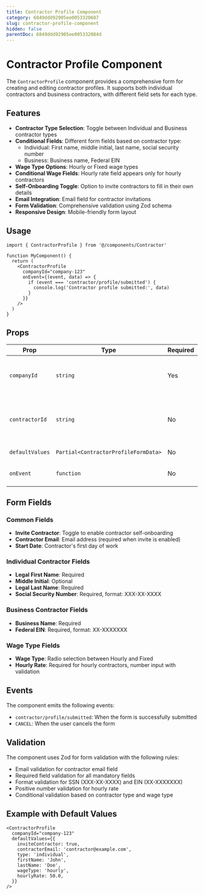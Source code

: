 ```yaml
---
title: Contractor Profile Component
category: 6849ddd92905ee0053320687
slug: contractor-profile-component
hidden: false
parentDoc: 6849ddd92905ee005332084d
---
```


# Contractor Profile Component

The `ContractorProfile` component provides a comprehensive form for creating and editing contractor profiles. It supports both individual contractors and business contractors, with different field sets for each type.

## Features

- **Contractor Type Selection**: Toggle between Individual and Business contractor types
- **Conditional Fields**: Different form fields based on contractor type:
  - Individual: First name, middle initial, last name, social security number
  - Business: Business name, Federal EIN
- **Wage Type Options**: Hourly or Fixed wage types
- **Conditional Wage Fields**: Hourly rate field appears only for hourly contractors
- **Self-Onboarding Toggle**: Option to invite contractors to fill in their own details
- **Email Integration**: Email field for contractor invitations
- **Form Validation**: Comprehensive validation using Zod schema
- **Responsive Design**: Mobile-friendly form layout

## Usage

```tsx
import { ContractorProfile } from '@/components/Contractor'

function MyComponent() {
  return (
    <ContractorProfile
      companyId="company-123"
      onEvent={(event, data) => {
        if (event === 'contractor/profile/submitted') {
          console.log('Contractor profile submitted:', data)
        }
      }}
    />
  )
}
```

## Props

| Prop            | Type                                 | Required | Description                                            |
| --------------- | ------------------------------------ | -------- | ------------------------------------------------------ |
| `companyId`     | `string`                             | Yes      | The company ID for the contractor profile              |
| `contractorId`  | `string`                             | No       | Optional contractor ID for editing existing contractor |
| `defaultValues` | `Partial<ContractorProfileFormData>` | No       | Default form values                                    |
| `onEvent`       | `function`                           | No       | Event handler for form events                          |

## Form Fields

### Common Fields

- **Invite Contractor**: Toggle to enable contractor self-onboarding
- **Contractor Email**: Email address (required when invite is enabled)
- **Start Date**: Contractor's first day of work

### Individual Contractor Fields

- **Legal First Name**: Required
- **Middle Initial**: Optional
- **Legal Last Name**: Required
- **Social Security Number**: Required, format: XXX-XX-XXXX

### Business Contractor Fields

- **Business Name**: Required
- **Federal EIN**: Required, format: XX-XXXXXXX

### Wage Type Fields

- **Wage Type**: Radio selection between Hourly and Fixed
- **Hourly Rate**: Required for hourly contractors, number input with validation

## Events

The component emits the following events:

- `contractor/profile/submitted`: When the form is successfully submitted
- `CANCEL`: When the user cancels the form

## Validation

The component uses Zod for form validation with the following rules:

- Email validation for contractor email field
- Required field validation for all mandatory fields
- Format validation for SSN (XXX-XX-XXXX) and EIN (XX-XXXXXXX)
- Positive number validation for hourly rate
- Conditional validation based on contractor type and wage type

## Example with Default Values

```tsx
<ContractorProfile
  companyId="company-123"
  defaultValues={{
    inviteContractor: true,
    contractorEmail: 'contractor@example.com',
    type: 'individual',
    firstName: 'John',
    lastName: 'Doe',
    wageType: 'hourly',
    hourlyRate: 50.0,
  }}
/>
```
